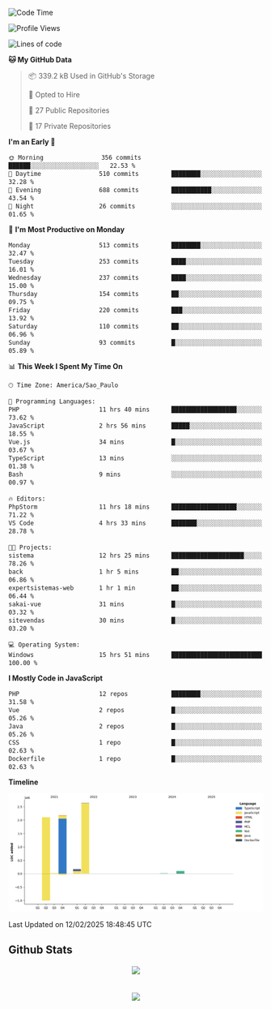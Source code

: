  
<!--START_SECTION:waka-->
![Code Time](http://img.shields.io/badge/Code%20Time-1%2C788%20hrs%2053%20mins-blue)

![Profile Views](http://img.shields.io/badge/Profile%20Views-0-blue)

![Lines of code](https://img.shields.io/badge/From%20Hello%20World%20I%27ve%20Written-7.2%20million%20lines%20of%20code-blue)

**🐱 My GitHub Data** 

> 📦 339.2 kB Used in GitHub's Storage 
 > 
> 💼 Opted to Hire
 > 
> 📜 27 Public Repositories 
 > 
> 🔑 17 Private Repositories 
 > 
**I'm an Early 🐤** 

```text
🌞 Morning                356 commits         ██████░░░░░░░░░░░░░░░░░░░   22.53 % 
🌆 Daytime                510 commits         ████████░░░░░░░░░░░░░░░░░   32.28 % 
🌃 Evening                688 commits         ███████████░░░░░░░░░░░░░░   43.54 % 
🌙 Night                  26 commits          ░░░░░░░░░░░░░░░░░░░░░░░░░   01.65 % 
```
📅 **I'm Most Productive on Monday** 

```text
Monday                   513 commits         ████████░░░░░░░░░░░░░░░░░   32.47 % 
Tuesday                  253 commits         ████░░░░░░░░░░░░░░░░░░░░░   16.01 % 
Wednesday                237 commits         ████░░░░░░░░░░░░░░░░░░░░░   15.00 % 
Thursday                 154 commits         ██░░░░░░░░░░░░░░░░░░░░░░░   09.75 % 
Friday                   220 commits         ███░░░░░░░░░░░░░░░░░░░░░░   13.92 % 
Saturday                 110 commits         ██░░░░░░░░░░░░░░░░░░░░░░░   06.96 % 
Sunday                   93 commits          █░░░░░░░░░░░░░░░░░░░░░░░░   05.89 % 
```


📊 **This Week I Spent My Time On** 

```text
🕑︎ Time Zone: America/Sao_Paulo

💬 Programming Languages: 
PHP                      11 hrs 40 mins      ██████████████████░░░░░░░   73.62 % 
JavaScript               2 hrs 56 mins       █████░░░░░░░░░░░░░░░░░░░░   18.55 % 
Vue.js                   34 mins             █░░░░░░░░░░░░░░░░░░░░░░░░   03.67 % 
TypeScript               13 mins             ░░░░░░░░░░░░░░░░░░░░░░░░░   01.38 % 
Bash                     9 mins              ░░░░░░░░░░░░░░░░░░░░░░░░░   00.97 % 

🔥 Editors: 
PhpStorm                 11 hrs 18 mins      ██████████████████░░░░░░░   71.22 % 
VS Code                  4 hrs 33 mins       ███████░░░░░░░░░░░░░░░░░░   28.78 % 

🐱‍💻 Projects: 
sistema                  12 hrs 25 mins      ████████████████████░░░░░   78.26 % 
back                     1 hr 5 mins         ██░░░░░░░░░░░░░░░░░░░░░░░   06.86 % 
expertsistemas-web       1 hr 1 min          ██░░░░░░░░░░░░░░░░░░░░░░░   06.44 % 
sakai-vue                31 mins             █░░░░░░░░░░░░░░░░░░░░░░░░   03.32 % 
sitevendas               30 mins             █░░░░░░░░░░░░░░░░░░░░░░░░   03.20 % 

💻 Operating System: 
Windows                  15 hrs 51 mins      █████████████████████████   100.00 % 
```

**I Mostly Code in JavaScript** 

```text
PHP                      12 repos            ████████░░░░░░░░░░░░░░░░░   31.58 % 
Vue                      2 repos             █░░░░░░░░░░░░░░░░░░░░░░░░   05.26 % 
Java                     2 repos             █░░░░░░░░░░░░░░░░░░░░░░░░   05.26 % 
CSS                      1 repo              █░░░░░░░░░░░░░░░░░░░░░░░░   02.63 % 
Dockerfile               1 repo              █░░░░░░░░░░░░░░░░░░░░░░░░   02.63 % 
```



**Timeline**

![Lines of Code chart](https://raw.githubusercontent.com/MaueDev/MaueDev/main/assets/bar_graph.png)


 Last Updated on 12/02/2025 18:48:45 UTC
<!--END_SECTION:waka-->

## Github Stats  
<div align="center"><img src="https://github-readme-stats.vercel.app/api/top-langs/?username=MaueDev&hide_border=true&layout=compact" align="center" /></div>  

<br/>  

<br/>  

<div align="center">
<img src="https://komarev.com/ghpvc/?username=MaueDev&&style=flat-square" align="center" />
</div>  
  
